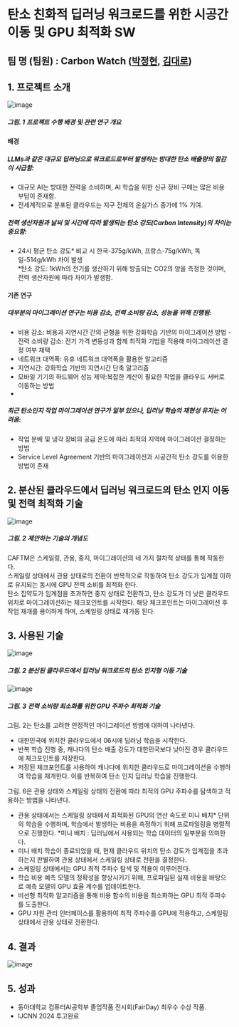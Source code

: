 # 탄소 친화적 딥러닝 워크로드를 위한 시공간 이동 및 GPU 최적화 SW
## 팀 명 (팀원) : Carbon Watch ([박정현](https://github.com/jhparkland), [김대로](https://github.com/dhfgoeofh))

## 1. 프로젝트 소개


  
  ![image](https://github.com/jhparkland/Carbon-friendly/blob/main/intro.png)
  ##### 그림. 1 프로젝트 수행 배경 및 관련 연구 개요


#### 배경
##### LLMs과 같은 대규모 딥러닝으로 워크로드로부터 발생하는 방대한 탄소 배출량의 절감이 시급함:  
- 대규모 AI는 방대한 전력을 소비하며, AI 학습을 위한 신규 장비 구매는 많은 비용 부담이 존재함.  
- 전세계적으로 분포된 클라우드는 지구 전체의 온실가스 증가에 1% 기여.  
##### 전력 생산자원과 날씨 및 시간에 따라 발생되는 탄소 강도(Carbon Intensity)의 차이는 중요함:   
- 24시 평균 탄소 강도* 비교 시 한국-375g/kWh, 프랑스-75g/kWh, 독일-514g/kWh 차이 발생    
  *탄소 강도: 1kWh의 전기를 생산하기 위해 방출되는 CO2의 양을 측정한 것이며, 전력 생산자원에 따라 차이가 발생함.

#### 기존 연구
##### 대부분의 마이그레이션 연구는 비용 감소, 전력 소비량 감소, 성능을 위해 진행됨:   
- 비용 감소: 비용과 지연시간 간의 균형을 위한 강화학습 기반의 마이그레이션 방법
-전력 소비량 감소: 전기 가격 변동성과 함께 최적화 기법을 적용해 마이그레이션 결정 여부 채택
- 네트워크 대역폭: 유휴 네트워크 대역폭을 활용한 알고리즘
- 지연시간: 강화학습 기반의 지연시간 단축 알고리즘
- 모바일 기기의 하드웨어 성능 제약:복잡한 계산이 필요한 작업을 클라우드 서버로 이동하는 방법
- 
##### 최근 탄소인지 작업 마이그레이션 연구가 일부 있으나, 딥러닝 학습의 재현성 유지는 어려움:  
- 작업 분배 및 냉각 장비의 공급 온도에 따라 최적의 지역에 마이그레이션 결정하는 방법
- Service Level Agreement 기반의 마이그레이션과 시공간적 탄소 강도를 이용한 방법이 존재


## 2. 분산된 클라우드에서 딥러닝 워크로드의 탄소 인지 이동 및 전력 최적화 기술

  
  ![image](https://github.com/jhparkland/Carbon-friendly/blob/main/method.png)
  ##### 그림. 2 제안하는 기술의 개념도
  


CAFTM은 스케일링, 관용, 중지, 마이그레이션의 네 가지 절차적 상태를 통해 작동한다.  
스케일링 상태에서 관용 상태로의 전환이 반복적으로 작동하여 탄소 강도가 임계점 이하로 유지되는 동시에 GPU 전력 소비를 최적화 한다.  
탄소 집약도가 임계점을 초과하면 중지 상태로 전환하고, 탄소 강도가 더 낮은 클라우드 위치로 마이그레이션하는 체크포인트를 시작한다. 해당 체크포인트는 마이그레이션 후 작업 재개를 용이하게 하며, 스케일링 상태로 재가동 된다.   

## 3. 사용된 기술



  ![image](https://github.com/jhparkland/Carbon-friendly/blob/main/migration.png)
  ##### 그림. 2 분산된 클라우드에서 딥러닝 워크로드의 탄소 인지형 이동 기술 

  ![image](https://github.com/jhparkland/Carbon-friendly/blob/main/gpu.png)
  ##### 그림. 3 전력 소비량 최소화를 위한 GPU 주파수 최적화 기술
  


그림. 2는 탄소를 고려한 안정적인 마이그레이션 방법에 대하여 나타낸다. 
- 대한민국에 위치한 클라우드에서 06시에 딥러닝 학습을 시작한다. 
- 반복 학습 진행 중, 캐나다의 탄소 배출 강도가 대한민국보다 낮아진 경우 클라우드에 체크포인트를 저장한다. 
- 저장된 체크포인트를 사용하여 캐나다에 위치한 클라우드로 마이그레이션을 수행하여 학습을 재개한다. 이를 반복하여 탄소 인지 딥러닝 학습을 진행한다.

그림. 6은 관용 상태와 스케일링 상태의 전환에 따라 최적의 GPU 주파수를 탐색하고 적용하는 방법을 나타낸다.
- 관용 상태에서는 스케일링 상태에서 최적화된 GPU의 연산 속도로 미니 배치* 단위의 학습을 수행하며, 학습에서 발생하는 비용을 측정하기 위해 프로파일링을 병렬적으로 진행한다.
  *미니 배치 : 딥러닝에서 사용되는 학습 데이터의 일부분을 의미한다. 
- 미니 배치 학습이 종료되었을 때, 현재 클라우드 위치의 탄소 강도가 임계점을 초과하는지 판별하여 관용 상태에서 스케일링 상태로 전환을 결정한다. 
- 스케일링 상태에서는 GPU 최적 주파수 탐색 및 적용이 이루어진다.
- 학습 비용 예측 모델의 정확성을 향상시키기 위해, 프로파일된 실제 비용을 바탕으로 예측 모델의 GPU 효율 계수를 업데이트한다.
- 비선형 최적화 알고리즘을 통해 비용 함수의 비용을 최소화하는 GPU 최적 주파수를 도출한다.
- GPU 자원 관리 인터페이스를 활용하여 최적 주파수를 GPU에 적용하고, 스케일링 상태에서 관용 상태로 전환한다.

## 4. 결과
![image](https://github.com/jhparkland/Carbon-friendly/assets/86312443/6ddf9cd1-1331-4119-8f62-ae8cd8bce969)


## 5. 성과

- 동아대학교 컴퓨터AI공학부 졸업작품 전시회(FairDay) 최우수 수상 작품. 
- IJCNN 2024 투고완료
